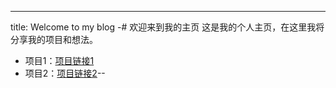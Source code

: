 ---
title: Welcome to my blog
-# 欢迎来到我的主页
这是我的个人主页，在这里我将分享我的项目和想法。
- 项目1：[项目链接1](链接地址)
- 项目2：[项目链接2](链接地址)--

